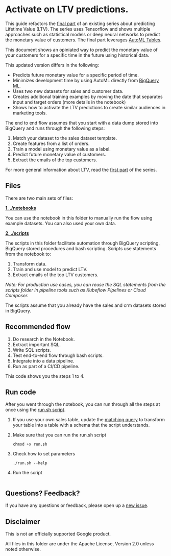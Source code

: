 # Activate on LTV predictions.
This guide refactors the [final part][series_final] of an existing series about predicting Lifetime Value (LTV). The series uses Tensorflow and shows multiple approaches such as statistical models or deep neural networks to predict the monetary value of customers. The final part leverages [AutoML Tables][automl_tables]. 

This document shows an opiniated way to predict the monetary value of your customers for a specific time in the future using historical data.

This updated version differs in the following:
- Predicts future monetary value for a specific period of time.
- Minimizes development time by using AutoML directly from [BigQuery ML][bq_ml].
- Uses two new datasets for sales and customer data.
- Creates additional training examples by moving the date that separates input and target orders (more details in the notebook)
- Shows how to activate the LTV predictions to create similar audiences in marketing tools.

The end to end flow assumes that you start with a data dump stored into BigQuery and runs through the following steps:

1. Match your dataset to the sales dataset template.
1. Create features from a list of orders.
1. Train a model using monetary value as a label.
1. Predict future monetary value of customers.
1. Extract the emails of the top customers.

For more general  information about LTV, read the [first part][series_first] of the series.

[series_final]:https://cloud.google.com/solutions/machine-learning/clv-prediction-with-automl-tables
[automl_tables]:https://cloud.google.com/automl-tables
[bq_ml]:https://cloud.google.com/bigquery-ml/docs/bigqueryml-intro
[series_first]:https://cloud.google.com/solutions/machine-learning/clv-prediction-with-offline-training-intro

## Files

There are two main sets of files:

**[1. ./notebooks](./notebooks)**

You can use the notebook in this folder to manually run the flow using example datasets. You can also used your own data.

**[2. ./scripts](./scripts)**

The scripts in this folder facilitate automation through BigQuery scripting, BigQuery stored procedures and bash scripting. Scripts use statements from the notebook to:
1. Transform data.
1. Train and use model to predict LTV.
1. Extract emails of the top LTV customers.

*Note: For production use cases, you can reuse the SQL statements from the scripts folder in pipeline tools such as Kubeflow Pipelines or Cloud Composer.*

The scripts assume that you already have the sales and crm datasets stored in BigQuery.

## Recommended flow

1. Do research in the Notebook.
1. Extract important SQL.
1. Write SQL scripts.
1. Test end-to-end flow through bash scripts.
1. Integrate into a data pipeline.
1. Run as part of a CI/CD pipeline.

This code shows you the steps 1 to 4.

## Run code

After you went through the notebook, you can run through all the steps at once using the [run.sh script][run_script].

1. If you use your own sales table, update the [matching query][matching_query] to transform your table into a table with a schema that the script understands.
1. Make sure that you can run the run.sh script

    ```chmod +x run.sh```

1. Check how to set parameters

    ```./run.sh --help```

1. Run the script
    ```./run.sh --project-id [YOUR_PROJECT_ID] --dataset-id [YOUR_DATASET_ID]


## Questions? Feedback?
If you have any questions or feedback, please open up a [new issue](https://github.com/GoogleCloudPlatform/analytics-componentized-patterns/issues).


## Disclaimer
This is not an officially supported Google product.

All files in this folder are under the Apache License, Version 2.0 unless noted otherwise.

[run_script]:./scripts/run.sh
[matching_query]:./scripts/10_procedure_match.sql